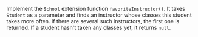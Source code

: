 

Implement the `School` extension function `favoriteInstructor()`. It takes
`Student` as a parameter and finds an instructor whose classes this student
takes more often. If there are several such instructors, the first one is
returned. If a student hasn't taken any classes yet, it returns `null`.
